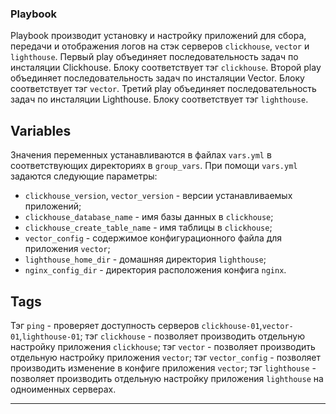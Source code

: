 ### Playbook

   Playbook производит установку и настройку приложений для сбора, передачи и отображения логов на стэк серверов `clickhouse`, `vector` и `lighthouse`. Первый play объединяет последовательность задач по инсталяции Clickhouse. Блоку соответствует тэг `clickhouse`. Второй play объединяет последовательность задач по инсталяции Vector. Блоку соответствует тэг `vector`. Третий play объединяет последовательность задач по инсталяции Lighthouse. Блоку соответствует тэг `lighthouse`.

## Variables

   Значения переменных устанавливаются в файлах `vars.yml` в соответствующих директориях в `group_vars`. При помощи `vars.yml` задаются следующие параметры:
- `clickhouse_version`, `vector_version` - версии устанавливаемых приложений;
- `clickhouse_database_name` - имя базы данных в `clickhouse`;
- `clickhouse_create_table_name` - имя таблицы в `clickhouse`;
- `vector_config` - содержимое конфигурационного файла для приложения `vector`;
- `lighthouse_home_dir` - домашняя директория `lighthouse`;
- `nginx_config_dir` - директория расположения конфига `nginx`.

## Tags

Тэг `ping` - проверяет доступность серверов `clickhouse-01`,`vector-01`,`lighthouse-01`;
тэг `clickhouse` - позволяет производить отдельную настройку приложения `clickhouse`;
тэг `vector` - позволяет производить отдельную настройку приложения `vector`;
тэг `vector_config` - позволяет производить изменение в конфиге приложения `vector`;
тэг `lighthouse` - позволяет производить отдельную настройку приложения `lighthouse` на одноименных серверах.

---
